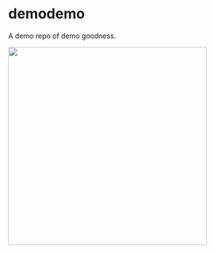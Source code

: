 demodemo
========

A demo repo of demo goodness.

<img src="http://astroplotlib.stsci.edu/simple_plots/simple_plot_5/simple_plot_5.jpg" width=400px>
